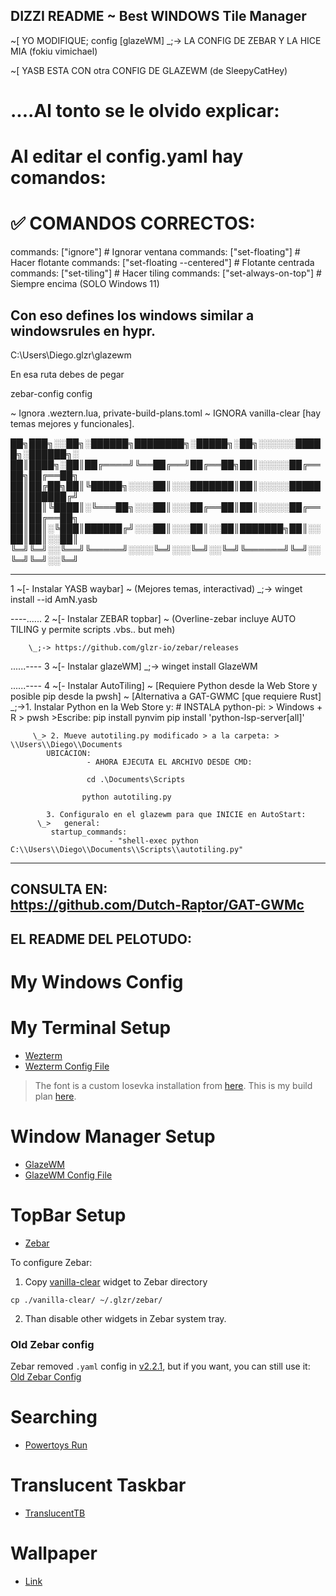 DIZZI README ~ Best WINDOWS Tile Manager
------------------------------------------------------

~[ YO MODIFIQUE; config [glazeWM]
		 \_;-> LA CONFIG DE ZEBAR Y LA HICE MIA (fokiu vimichael)

~[ YASB ESTA CON otra CONFIG DE GLAZEWM (de SleepyCatHey)

# ....Al tonto se le olvido explicar:
# Al editar el config.yaml hay comandos:
# ✅ COMANDOS CORRECTOS:
commands: ["ignore"]                    # Ignorar ventana
commands: ["set-floating"]              # Hacer flotante
commands: ["set-floating --centered"]   # Flotante centrada
commands: ["set-tiling"]                # Hacer tiling
commands: ["set-always-on-top"]         # Siempre encima (SOLO Windows 11)

Con eso defines los windows similar a windowsrules en hypr.
------------------------------------------------------
C:\Users\Diego\.glzr\glazewm

En esa ruta debes de pegar

zebar-config config

 ~ Ignora .weztern.lua, private-build-plans.toml
	~ IGNORA vanilla-clear [hay temas mejores y funcionales].

██╗███╗░░██╗░██████╗████████╗░█████╗░██╗░░░░░░█████╗░██████╗░
██║████╗░██║██╔════╝╚══██╔══╝██╔══██╗██║░░░░░██╔══██╗██╔══██╗
██║██╔██╗██║╚█████╗░░░░██║░░░███████║██║░░░░░███████║██████╔╝
██║██║╚████║░╚═══██╗░░░██║░░░██╔══██║██║░░░░░██╔══██║██╔══██╗
██║██║░╚███║██████╔╝░░░██║░░░██║░░██║███████╗██║░░██║██║░░██║
╚═╝╚═╝░░╚══╝╚═════╝░░░░╚═╝░░░╚═╝░░╚═╝╚══════╝╚═╝░░╚═╝╚═╝░░╚═╝

------------------------------------------------------
1 ~[- Instalar YASB waybar] ~ (Mejores temas, interactivad)
		\_;-> winget install --id AmN.yasb

----......
2 ~[- Instalar ZEBAR topbar] ~ (Overline-zebar incluye AUTO TILING
					 y permite scripts .vbs.. but meh)
					 
		\_;-> https://github.com/glzr-io/zebar/releases

......----
3 ~[- Instalar glazeWM]
		\_;-> winget install GlazeWM
		
......----
4 ~[- Instalar AutoTiling] ~ [Requiere Python desde la Web Store y posible pip desde la pwsh] ~ [Alternativa a GAT-GWMC [que requiere Rust]
		\_;->1. Instalar Python en la Web Store y:
		#	 INSTALA python-pi: > Windows + R > pwsh  >Escribe:
 							pip install pynvim
							 pip install 'python-lsp-server[all]'
		
		 \_> 2. Mueve autotiling.py modificado > a la carpeta: > \\Users\\Diego\\Documents
		 	UBICACION:
		 		     - AHORA EJECUTA EL ARCHIVO DESDE CMD:
		     
		  		     cd .\Documents\Scripts
		  	
		  		 	python autotiling.py
			
			3. Configuralo en el glazewm para que INICIE en AutoStart: 
		  \_>	general:
			 startup_commands: 
			 			  - "shell-exec python C:\\Users\\Diego\\Documents\\Scripts\\autotiling.py"

------------------------------------------------------												
CONSULTA EN:		
https://github.com/Dutch-Raptor/GAT-GWMc
------------------------------------------------------		








EL README DEL PELOTUDO:
------------------------------------------------------		
# My Windows Config

# My Terminal Setup

- [Wezterm](https://wezfurlong.org/wezterm/index.html)
- [Wezterm Config File](.wezterm.lua)

> The font is a custom Iosevka installation from [here](https://typeof.net/Iosevka/customizer). This is my build plan [here](./private-build-plans.toml).

# Window Manager Setup

- [GlazeWM](https://github.com/glzr-io/glazewm)
- [GlazeWM Config File](./config.yaml)

# TopBar Setup

- [Zebar](https://github.com/glzr-io/zebar)

To configure Zebar:

1. Copy [vanilla-clear](./vanilla-clear) widget to Zebar directory

```
cp ./vanilla-clear/ ~/.glzr/zebar/
```

2. Than disable other widgets in Zebar system tray.

### Old Zebar config

Zebar removed `.yaml` config in [v2.2.1](https://github.com/glzr-io/zebar/releases/tag/v2.2.1), but if you want, you can still use it: [Old Zebar Config](./zebar-config.yaml)

# Searching

- [Powertoys Run](https://learn.microsoft.com/en-us/windows/powertoys/run)

# Translucent Taskbar

- [TranslucentTB](https://apps.microsoft.com/detail/9pf4kz2vn4w9?hl=en-US&gl=US)

# Wallpaper

- [Link](https://wallhaven.cc/w/76edpv)
